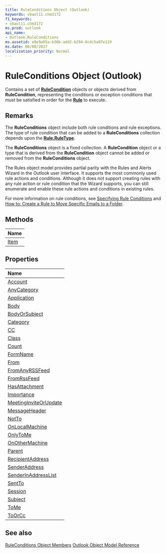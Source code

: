 ```yaml
---
title: RuleConditions Object (Outlook)
keywords: vbaol11.chm3172
f1_keywords:
- vbaol11.chm3172
ms.prod: outlook
api_name:
- Outlook.RuleConditions
ms.assetid: e8e9a05a-b36b-add2-b294-8cdc5a97e119
ms.date: 06/08/2017
localization_priority: Normal
---
```



# RuleConditions Object (Outlook)

Contains a set of  **[RuleCondition](./Outlook.RuleCondition.md)** objects or objects derived from **RuleCondition**, representing the conditions or exception conditions that must be satisfied in order for the **[Rule](Outlook.Rule.md)** to execute.


## Remarks

The  **RuleConditions** object include both rule conditions and rule exceptions. The type of rule condition that can be added to a **RuleConditions** collection depends upon the **[Rule.RuleType](./Outlook.Rule.RuleType.md)**.

The  **RuleConditions** object is a fixed collection. A **RuleCondition** object or a type that is derived from the **RuleCondition** object cannot be added or removed from the **RuleConditions** object.

The Rules object model provides partial parity with the Rules and Alerts Wizard in the Outlook user interface. It supports the most commonly used rule actions and conditions. Although it does not support creating rules with any rule action or rule condition that the Wizard supports, you can still enumerate and enable these rule actions and conditions in existing rules. 

For more information on rule conditions, see [Specifying Rule Conditions](../outlook/How-to/Rules/specifying-rule-conditions.md) and [How to: Create a Rule to Move Specific Emails to a Folder](../outlook/How-to/Rules/create-a-rule-to-move-specific-e-mails-to-a-folder.md).


## Methods



|Name|
|:-----|
|[Item](./Outlook.RuleConditions.Item.md)|

## Properties



|Name|
|:-----|
|[Account](./Outlook.RuleConditions.Account.md)|
|[AnyCategory](./Outlook.RuleConditions.AnyCategory.md)|
|[Application](./Outlook.RuleConditions.Application.md)|
|[Body](./Outlook.RuleConditions.Body.md)|
|[BodyOrSubject](./Outlook.RuleConditions.BodyOrSubject.md)|
|[Category](./Outlook.RuleConditions.Category.md)|
|[CC](./Outlook.RuleConditions.CC.md)|
|[Class](./Outlook.RuleConditions.Class.md)|
|[Count](./Outlook.RuleConditions.Count.md)|
|[FormName](./Outlook.RuleConditions.FormName.md)|
|[From](./Outlook.RuleConditions.From.md)|
|[FromAnyRSSFeed](./Outlook.RuleConditions.FromAnyRSSFeed.md)|
|[FromRssFeed](./Outlook.RuleConditions.FromRssFeed.md)|
|[HasAttachment](./Outlook.RuleConditions.HasAttachment.md)|
|[Importance](./Outlook.RuleConditions.Importance.md)|
|[MeetingInviteOrUpdate](./Outlook.RuleConditions.MeetingInviteOrUpdate.md)|
|[MessageHeader](./Outlook.RuleConditions.MessageHeader.md)|
|[NotTo](./Outlook.RuleConditions.NotTo.md)|
|[OnLocalMachine](./Outlook.RuleConditions.OnLocalMachine.md)|
|[OnlyToMe](./Outlook.RuleConditions.OnlyToMe.md)|
|[OnOtherMachine](./Outlook.RuleConditions.OnOtherMachine.md)|
|[Parent](./Outlook.RuleConditions.Parent.md)|
|[RecipientAddress](./Outlook.RuleConditions.RecipientAddress.md)|
|[SenderAddress](./Outlook.RuleConditions.SenderAddress.md)|
|[SenderInAddressList](./Outlook.RuleConditions.SenderInAddressList.md)|
|[SentTo](./Outlook.RuleConditions.SentTo.md)|
|[Session](./Outlook.RuleConditions.Session.md)|
|[Subject](./Outlook.RuleConditions.Subject.md)|
|[ToMe](./Outlook.RuleConditions.ToMe.md)|
|[ToOrCc](./Outlook.RuleConditions.ToOrCc.md)|

## See also


[RuleConditions Object Members](./overview/Outlook.md)
[Outlook Object Model Reference](./overview/Outlook/object-model.md)
